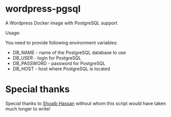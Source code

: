 wordpress-pgsql
===============
A Wordpress Docker image with PostgreSQL support


Usage:

You need to provide following environment variables:

* DB_NAME - name of the PostgreSQL database to use
* DB_USER - login for PostgreSQL
* DB_PASSWORD - password for PostgreSQL
* DB_HOST - host where PostgreSQL is located

# Special thanks

Special thanks to
[Shoaib Hassan](https://medium.com/@shoaibhassan_/install-wordpress-with-postgresql-using-apache-in-5-min-a26078d496fb)
without whom this script would have taken much longer to write!
